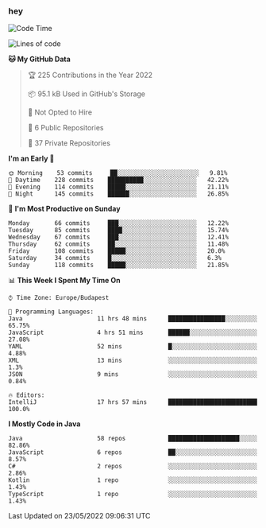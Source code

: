 ### hey

<!--START_SECTION:waka-->
![Code Time](http://img.shields.io/badge/Code%20Time-771%20hrs%2019%20mins-blue)

![Lines of code](https://img.shields.io/badge/From%20Hello%20World%20I%27ve%20Written-498%20Thousand%20lines%20of%20code-blue)

**🐱 My GitHub Data** 

> 🏆 225 Contributions in the Year 2022
 > 
> 📦 95.1 kB Used in GitHub's Storage 
 > 
> 🚫 Not Opted to Hire
 > 
> 📜 6 Public Repositories 
 > 
> 🔑 37 Private Repositories  
 > 
**I'm an Early 🐤** 

```text
🌞 Morning    53 commits     ██░░░░░░░░░░░░░░░░░░░░░░░   9.81% 
🌆 Daytime    228 commits    ██████████░░░░░░░░░░░░░░░   42.22% 
🌃 Evening    114 commits    █████░░░░░░░░░░░░░░░░░░░░   21.11% 
🌙 Night      145 commits    ██████░░░░░░░░░░░░░░░░░░░   26.85%

```
📅 **I'm Most Productive on Sunday** 

```text
Monday       66 commits     ███░░░░░░░░░░░░░░░░░░░░░░   12.22% 
Tuesday      85 commits     ████░░░░░░░░░░░░░░░░░░░░░   15.74% 
Wednesday    67 commits     ███░░░░░░░░░░░░░░░░░░░░░░   12.41% 
Thursday     62 commits     ██░░░░░░░░░░░░░░░░░░░░░░░   11.48% 
Friday       108 commits    █████░░░░░░░░░░░░░░░░░░░░   20.0% 
Saturday     34 commits     █░░░░░░░░░░░░░░░░░░░░░░░░   6.3% 
Sunday       118 commits    █████░░░░░░░░░░░░░░░░░░░░   21.85%

```


📊 **This Week I Spent My Time On** 

```text
⌚︎ Time Zone: Europe/Budapest

💬 Programming Languages: 
Java                     11 hrs 48 mins      ████████████████░░░░░░░░░   65.75% 
JavaScript               4 hrs 51 mins       ██████░░░░░░░░░░░░░░░░░░░   27.08% 
YAML                     52 mins             █░░░░░░░░░░░░░░░░░░░░░░░░   4.88% 
XML                      13 mins             ░░░░░░░░░░░░░░░░░░░░░░░░░   1.3% 
JSON                     9 mins              ░░░░░░░░░░░░░░░░░░░░░░░░░   0.84%

🔥 Editors: 
IntelliJ                 17 hrs 57 mins      █████████████████████████   100.0%

```

**I Mostly Code in Java** 

```text
Java                     58 repos            ████████████████████░░░░░   82.86% 
JavaScript               6 repos             ██░░░░░░░░░░░░░░░░░░░░░░░   8.57% 
C#                       2 repos             ░░░░░░░░░░░░░░░░░░░░░░░░░   2.86% 
Kotlin                   1 repo              ░░░░░░░░░░░░░░░░░░░░░░░░░   1.43% 
TypeScript               1 repo              ░░░░░░░░░░░░░░░░░░░░░░░░░   1.43%

```



 Last Updated on 23/05/2022 09:06:31 UTC
<!--END_SECTION:waka-->
